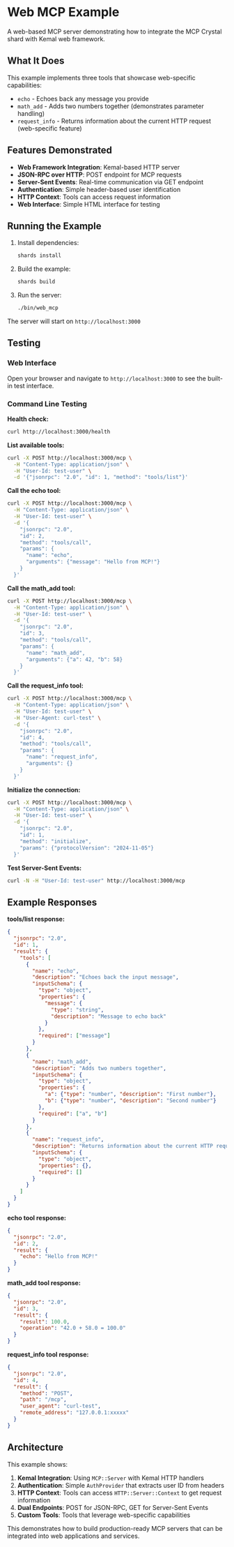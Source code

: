 # Web MCP Example

A web-based MCP server demonstrating how to integrate the MCP Crystal shard with Kemal web framework.

## What It Does

This example implements three tools that showcase web-specific capabilities:
- `echo` - Echoes back any message you provide
- `math_add` - Adds two numbers together (demonstrates parameter handling)
- `request_info` - Returns information about the current HTTP request (web-specific feature)

## Features Demonstrated

- **Web Framework Integration**: Kemal-based HTTP server
- **JSON-RPC over HTTP**: POST endpoint for MCP requests
- **Server-Sent Events**: Real-time communication via GET endpoint
- **Authentication**: Simple header-based user identification
- **HTTP Context**: Tools can access request information
- **Web Interface**: Simple HTML interface for testing

## Running the Example

1. Install dependencies:
   ```bash
   shards install
   ```

2. Build the example:
   ```bash
   shards build
   ```

3. Run the server:
   ```bash
   ./bin/web_mcp
   ```

The server will start on `http://localhost:3000`

## Testing

### Web Interface
Open your browser and navigate to `http://localhost:3000` to see the built-in test interface.

### Command Line Testing

**Health check:**
```bash
curl http://localhost:3000/health
```

**List available tools:**
```bash
curl -X POST http://localhost:3000/mcp \
  -H "Content-Type: application/json" \
  -H "User-Id: test-user" \
  -d '{"jsonrpc": "2.0", "id": 1, "method": "tools/list"}'
```

**Call the echo tool:**
```bash
curl -X POST http://localhost:3000/mcp \
  -H "Content-Type: application/json" \
  -H "User-Id: test-user" \
  -d '{
    "jsonrpc": "2.0",
    "id": 2,
    "method": "tools/call",
    "params": {
      "name": "echo",
      "arguments": {"message": "Hello from MCP!"}
    }
  }'
```

**Call the math_add tool:**
```bash
curl -X POST http://localhost:3000/mcp \
  -H "Content-Type: application/json" \
  -H "User-Id: test-user" \
  -d '{
    "jsonrpc": "2.0",
    "id": 3,
    "method": "tools/call",
    "params": {
      "name": "math_add",
      "arguments": {"a": 42, "b": 58}
    }
  }'
```

**Call the request_info tool:**
```bash
curl -X POST http://localhost:3000/mcp \
  -H "Content-Type: application/json" \
  -H "User-Id: test-user" \
  -H "User-Agent: curl-test" \
  -d '{
    "jsonrpc": "2.0",
    "id": 4,
    "method": "tools/call",
    "params": {
      "name": "request_info",
      "arguments": {}
    }
  }'
```

**Initialize the connection:**
```bash
curl -X POST http://localhost:3000/mcp \
  -H "Content-Type: application/json" \
  -H "User-Id: test-user" \
  -d '{
    "jsonrpc": "2.0",
    "id": 1,
    "method": "initialize",
    "params": {"protocolVersion": "2024-11-05"}
  }'
```

**Test Server-Sent Events:**
```bash
curl -N -H "User-Id: test-user" http://localhost:3000/mcp
```

## Example Responses

**tools/list response:**
```json
{
  "jsonrpc": "2.0",
  "id": 1,
  "result": {
    "tools": [
      {
        "name": "echo",
        "description": "Echoes back the input message",
        "inputSchema": {
          "type": "object",
          "properties": {
            "message": {
              "type": "string",
              "description": "Message to echo back"
            }
          },
          "required": ["message"]
        }
      },
      {
        "name": "math_add",
        "description": "Adds two numbers together",
        "inputSchema": {
          "type": "object",
          "properties": {
            "a": {"type": "number", "description": "First number"},
            "b": {"type": "number", "description": "Second number"}
          },
          "required": ["a", "b"]
        }
      },
      {
        "name": "request_info",
        "description": "Returns information about the current HTTP request",
        "inputSchema": {
          "type": "object",
          "properties": {},
          "required": []
        }
      }
    ]
  }
}
```

**echo tool response:**
```json
{
  "jsonrpc": "2.0",
  "id": 2,
  "result": {
    "echo": "Hello from MCP!"
  }
}
```

**math_add tool response:**
```json
{
  "jsonrpc": "2.0",
  "id": 3,
  "result": {
    "result": 100.0,
    "operation": "42.0 + 58.0 = 100.0"
  }
}
```

**request_info tool response:**
```json
{
  "jsonrpc": "2.0",
  "id": 4,
  "result": {
    "method": "POST",
    "path": "/mcp",
    "user_agent": "curl-test",
    "remote_address": "127.0.0.1:xxxxx"
  }
}
```

## Architecture

This example shows:

1. **Kemal Integration**: Using `MCP::Server` with Kemal HTTP handlers
2. **Authentication**: Simple `AuthProvider` that extracts user ID from headers
3. **HTTP Context**: Tools can access `HTTP::Server::Context` to get request information
4. **Dual Endpoints**: POST for JSON-RPC, GET for Server-Sent Events
5. **Custom Tools**: Tools that leverage web-specific capabilities

This demonstrates how to build production-ready MCP servers that can be integrated into web applications and services.